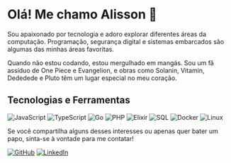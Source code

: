 # Olá! Me chamo Alisson 👋

Sou apaixonado por tecnologia e adoro explorar diferentes áreas da computação. Programação, segurança digital e sistemas embarcados são algumas das minhas áreas favoritas.

Quando não estou codando, estou mergulhado em mangás. Sou um fã assíduo de One Piece e Evangelion, e obras como Solanin, Vitamin, Dededede e Pluto têm um lugar especial no meu coração.

## Tecnologias e Ferramentas

![JavaScript](https://img.shields.io/badge/JavaScript-F7DF1E?style=for-the-badge&logo=javascript&logoColor=black)
![TypeScript](https://img.shields.io/badge/TypeScript-007ACC?style=for-the-badge&logo=typescript&logoColor=white)
![Go](https://img.shields.io/badge/Go-00ADD8?style=for-the-badge&logo=go&logoColor=white)
![PHP](https://img.shields.io/badge/PHP-777BB4?style=for-the-badge&logo=php&logoColor=white)
![Elixir](https://img.shields.io/badge/Elixir-4B275F?style=for-the-badge&logo=elixir&logoColor=white)
![SQL](https://img.shields.io/badge/SQL-336791?style=for-the-badge&logo=postgresql&logoColor=white)
![Docker](https://img.shields.io/badge/Docker-2496ED?style=for-the-badge&logo=docker&logoColor=white)
![Linux](https://img.shields.io/badge/Linux-FCC624?style=for-the-badge&logo=linux&logoColor=black)

Se você compartilha alguns desses interesses ou apenas quer bater um papo, sinta-se à vontade para me contatar!

[![GitHub](https://img.shields.io/badge/GitHub-181717?style=for-the-badge&logo=github&logoColor=white)](https://github.com/alissonFabricio04)
[![LinkedIn](https://img.shields.io/badge/LinkedIn-0A66C2?style=for-the-badge&logo=linkedin&logoColor=white)](https://www.linkedin.com/in/alisson-fabricio-dev/)
